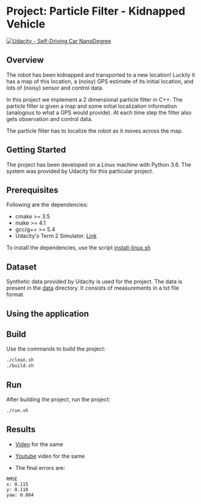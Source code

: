 # Project: Particle Filter - Kidnapped Vehicle

[![Udacity - Self-Driving Car NanoDegree](https://s3.amazonaws.com/udacity-sdc/github/shield-carnd.svg)](http://www.udacity.com/drive)

Overview
---
The robot has been kidnapped and transported to a new location! Luckily it has a map of this location, a (noisy) GPS estimate of its initial location, and lots of (noisy) sensor and control data.

In this project we implement a 2 dimensional particle filter in C++. The particle filter is given a map and some initial localization information (analogous to what a GPS would provide). At each time step the filter also gets observation and control data.

The particle filter has to localize the robot as it moves across the map.

Getting Started
---

The project has been developed on a Linux machine with Python 3.6. The system was provided by Udacity for this particular project.

## Prerequisites
Following are the dependencies:

- cmake >= 3.5
- make >= 4.1
- gcc/g++ >= 5.4
- Udacity's Term 2 Simulator. [Link](https://github.com/udacity/self-driving-car-sim/releases)

To install the dependencies, use the script [install-linux.sh](install-linux.sh)

Dataset
---
Synthetic data provided by Udacity is used for the project. The data is present in the [data](data) directory. It consists of measurements in a txt file format.

Using the application
---

## Build
Use the commands to build the project:

```bash
./clean.sh
./build.sh
```

## Run
After building the project, run the project:

```bash
./run.sh
```

## Results

- [Video](video.mp4) for the same

- [Youtube](https://youtu.be/Lqu65GlEvOs) video for the same

- The final errors are:

```
RMSE
x: 0.115
y: 0.110
yaw: 0.004
```